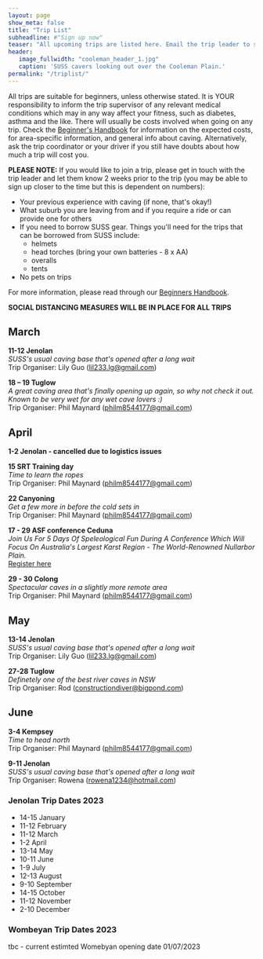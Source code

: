 ```yaml
---
layout: page
show_meta: false
title: "Trip List"
subheadline: #"Sign up now"
teaser: "All upcoming trips are listed here. Email the trip leader to sign up."
header:
   image_fullwidth: "cooleman_header_1.jpg"
   caption: 'SUSS cavers looking out over the Cooleman Plain.'
permalink: "/triplist/"
---
```


<!-- To Do convert this to auto genarage from a yaml file -->

All trips are suitable for beginners, unless otherwise stated.  It is YOUR responsibility to inform the trip supervisor of any relevant medical
conditions which may in any way affect your fitness, such as diabetes,
asthma and the like. There will usually be costs involved when going on any trip. Check the <a href="/assets/handbook.pdf">Beginner's Handbook</a>
for information on the expected costs, for area-specific information, and general info about caving. Alternatively, ask the trip coordinator or your driver
if you still have doubts about how much a trip will cost you.

**PLEASE NOTE:**
If you would like to join a trip, please get in touch with the trip leader and let them know 2 weeks prior to the trip (you may be able to sign up closer to the time but this is dependent on numbers):

-   Your previous experience with caving (if none, that's okay!)
-   What suburb you are leaving from and if you require a ride or can provide one for others
-   If you need to borrow SUSS gear. Things you'll need for the trips that can be borrowed from SUSS include:
    -   helmets
    -   head torches (bring your own batteries - 8 x AA)
    -   overalls
    -   tents
- No pets on trips

For more information, please read through our [Beginners Handbook](/assets/handbook.pdf).

**SOCIAL DISTANCING MEASURES WILL BE IN PLACE FOR ALL TRIPS**   


## March

**11-12 Jenolan**  
*SUSS's usual caving base that's opened after a long wait*  
Trip Organiser: Lily Guo (lil233.lg@gmail.com)  

**18 – 19 Tuglow**  
*A great caving area that's finally opening up again, so why not check it out. Known to be very wet for any wet cave lovers :)*  
Trip Organiser: Phil Maynard (philm8544177@gmail.com)  

## April

**1-2 Jenolan - cancelled due to logistics issues**  

**15 SRT Training day**  
*Time to learn the ropes*  
Trip Organiser: Phil Maynard (philm8544177@gmail.com)  

**22 Canyoning**  
*Get a few more in before the cold sets in*  
Trip Organiser: Phil Maynard (philm8544177@gmail.com)  

**17 - 29 ASF conference Ceduna**  
*Join Us For 5 Days Of Speleological Fun During A Conference Which Will Focus On Australia's Largest Karst Region - The World-Renowned Nullarbor Plain.*  
[Register here](https://asfconference2023.com/)  

**29 - 30 Colong**  
*Spectacular caves in a slightly more remote area*  
Trip Organiser: Phil Maynard (philm8544177@gmail.com)  

## May

**13-14 Jenolan**  
*SUSS's usual caving base that's opened after a long wait*  
Trip Organiser: Lily Guo (lil233.lg@gmail.com)  

**27-28 Tuglow**  
*Definetely one of the best river caves in NSW*  
Trip Organiser: Rod (constructiondiver@bigpond.com)  

## June

**3-4 Kempsey**  
*Time to head north*  
Trip Organiser: Phil Maynard (philm8544177@gmail.com)    

**9-11 Jenolan**  
*SUSS's usual caving base that's opened after a long wait*  
Trip Organiser: Rowena (rowena1234@hotmail.com)  

### Jenolan Trip Dates 2023  

- 14-15 January
- 11-12 February
- 11-12 March
- 1-2 April
- 13-14 May
- 10-11 June
- 1-9 July
- 12-13 August
- 9-10 September
- 14-15 October
- 11-12 November
- 2-10 December

### Wombeyan Trip Dates 2023

tbc - current estimted Womebyan opening date 01/07/2023
